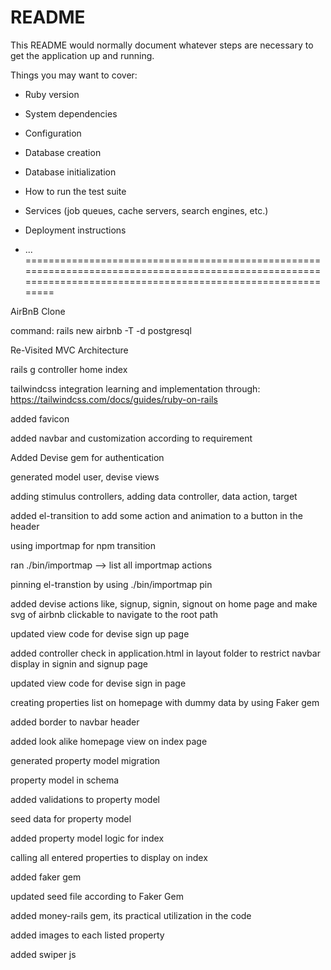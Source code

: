 # README

This README would normally document whatever steps are necessary to get the
application up and running.

Things you may want to cover:

* Ruby version

* System dependencies

* Configuration

* Database creation

* Database initialization

* How to run the test suite

* Services (job queues, cache servers, search engines, etc.)

* Deployment instructions

* ...
==============================================================================================================================================================

AirBnB Clone

command: rails new airbnb -T -d postgresql

Re-Visited MVC Architecture 

rails g controller home index

tailwindcss integration learning and implementation through: https://tailwindcss.com/docs/guides/ruby-on-rails

added favicon

added navbar and customization according to requirement

Added Devise gem for authentication

generated model user, devise views

adding stimulus controllers, adding data controller, data action, target

added el-transition to add some action and animation to a button in the header

using importmap for npm transition

ran ./bin/importmap  --> list all importmap actions

pinning el-transtion by using ./bin/importmap pin

added devise actions like, signup, signin, signout on home page and make svg of airbnb clickable to navigate to the root path

updated view code for devise sign up page

added controller check in application.html in layout folder to restrict navbar display in signin and signup page

updated view code for devise sign in page   

creating properties list on homepage with dummy data by using Faker gem

added border to navbar header

added look alike homepage view on index page

generated property model migration

property model in schema

added validations to property model

seed data for property model

added property model logic for index

calling all entered properties to display on index

added faker gem

updated seed file according to Faker Gem

added money-rails gem, its practical utilization in the code

added images to each listed property

added swiper js